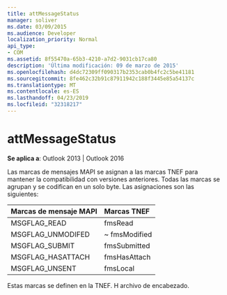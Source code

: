 ```yaml
---
title: attMessageStatus
manager: soliver
ms.date: 03/09/2015
ms.audience: Developer
localization_priority: Normal
api_type:
- COM
ms.assetid: 8f55470a-65b3-4210-a7d2-9031cb17ca80
description: 'Última modificación: 09 de marzo de 2015'
ms.openlocfilehash: d4dc72309ff090317b2353cab0b4fc2c5be41181
ms.sourcegitcommit: 8fe462c32b91c87911942c188f3445e85a54137c
ms.translationtype: MT
ms.contentlocale: es-ES
ms.lasthandoff: 04/23/2019
ms.locfileid: "32318217"
---
```

# <a name="attmessagestatus"></a>attMessageStatus

  
  
**Se aplica a**: Outlook 2013 | Outlook 2016 
  
Las marcas de mensajes MAPI se asignan a las marcas TNEF para mantener la compatibilidad con versiones anteriores. Todas las marcas se agrupan y se codifican en un solo byte. Las asignaciones son las siguientes:
  
|**Marcas de mensaje MAPI**|**Marcas TNEF**|
|:-----|:-----|
|MSGFLAG_READ  <br/> |fmsRead  <br/> |
|MSGFLAG_UNMODIFED  <br/> |~ fmsModified  <br/> |
|MSGFLAG_SUBMIT  <br/> |fmsSubmitted  <br/> |
|MSGFLAG_HASATTACH  <br/> |fmsHasAttach  <br/> |
|MSGFLAG_UNSENT  <br/> |fmsLocal  <br/> |
   
Estas marcas se definen en la TNEF. H archivo de encabezado.
  

